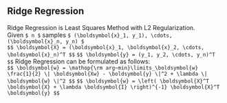 ## Ridge Regression
Ridge Regression is Least Squares Method with L2 Regularization.<br>
Given `$ n $` samples `$ (\boldsymbol{x}_1, y_1), \cdots, (\boldsymbol{x}_n, y_n) $`<br>
`$$ \boldsymbol{X} = (\boldsymbol{x}_1, \boldsymbol{x}_2, \cdots, \boldsymbol{x}_n)^T $$`
`$$ \boldsymbol{y} = (y_1, y_2, \cdots, y_n)^T $$`
Ridge Regression can be formulated as follows:<br>
`$$ \boldsymbol{w} = \mathop{\rm arg~min}\limits_\boldsymbol{w} \frac{1}{2} \| \boldsymbol{Xw} - \boldsymbol{y} \|^2 + \lambda \| \boldsymbol{w} \|^2 $$`
`$$ \boldsymbol{w} = \left( \boldsymbol{X}^T \boldsymbol{X} + \lambda \boldsymbol{I} \right)^{-1} \boldsymbol{X}^T \boldsymbol{y} $$`


